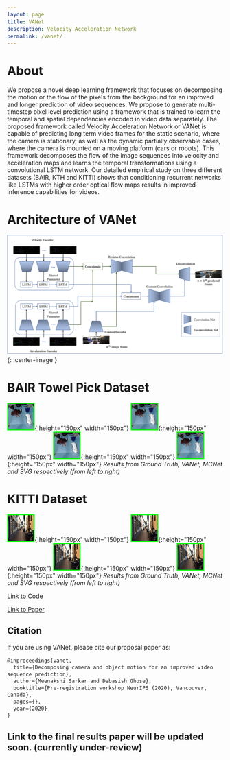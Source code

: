 ```yaml
---
layout: page
title: VANet
description: Velocity Acceleration Network
permalink: /vanet/
---
```


# About
 We propose a novel deep learning framework that focuses on decomposing the motion or the flow of the pixels from the background for an improved and longer prediction of video sequences. We propose to generate multi-timestep pixel level prediction using a framework that is trained to learn the temporal and spatial dependencies encoded in  video data separately. The proposed framework called Velocity Acceleration Network or VANet is  capable of predicting long term video frames for the static scenario, where the camera is stationary, as well as the dynamic partially observable cases, where the camera is mounted on a moving platform (cars or robots). This framework decomposes the flow of the image sequences into velocity and acceleration maps and learns the temporal transformations using a convolutional LSTM network. Our detailed empirical study on three different  datasets (BAIR, KTH and KITTI) shows that conditioning recurrent networks like LSTMs with higher order optical flow maps results in improved inference capabilities for videos. 
# Architecture of VANet 
![](/images/VANet.png){: .center-image }
<!-- *Turtlebot3 (Left), Lego Mindstorms (right)* -->
# BAIR Towel Pick Dataset 
<!-- (https://sites.google.com/berkeley.edu/robotic-interaction-datasets/home) -->
<!-- Ground Truth               |  VANet                     | MCNet                    |  SVG
:-------------------------:|:--------------------------:|:------------------------:|:-------------------------: -->
![](/images/gt.gif){:height="150px" width="150px"}    ![](/images/VANet.gif){:height="150px" width="150px"} ![](/images/MCNet.gif){:height="150px" width="150px"}    ![](/images/svg.gif){:height="150px" width="150px"}
*Results from Ground Truth, VANet, MCNet and SVG respectively (from left to right)*
<!-- <p float="center"> -->
<!-- <img src="/images/gt.gif" width="425"/>  <img src="images/VANet.gif" width="425"/>  <img src="images/MCNet.gif" width="425"/> <img src="images/svg.gif" width="425"/>   -->
<!-- </p> -->
# KITTI Dataset
<!-- (https://sites.google.com/berkeley.edu/robotic-interaction-datasets/home) -->
<!-- Ground Truth               |  VANet                     | MCNet                    |  SVG
:-------------------------:|:--------------------------:|:------------------------:|:-------------------------: -->
![](/images/kitti_gt.gif){:height="150px" width="150px"}    ![](/images/kitti_vanet.gif){:height="150px" width="150px"} ![](/images/kitti_mcnet.gif){:height="150px" width="150px"}    ![](/images/kitti_svg.gif){:height="150px" width="150px"}
*Results from Ground Truth, VANet, MCNet and SVG respectively (from left to right)*

[Link to Code](https://github.com/meenakshisarkar/vanet-pmlr.git)

[Link to Paper](https://preregister.science/papers_20neurips/85_paper.pdf)

## Citation
If you are using VANet, please cite our proposal paper as:
```
@inproceedings{vanet,
  title={Decomposing camera and object motion for an improved video sequence prediction},
  author={Meenakshi Sarkar and Debasish Ghose},
  booktitle={Pre-registration workshop NeurIPS (2020), Vancouver, Canada},
  pages={},
  year={2020}
}
```
##

## Link to the final results paper will be updated soon. (currently under-review)

